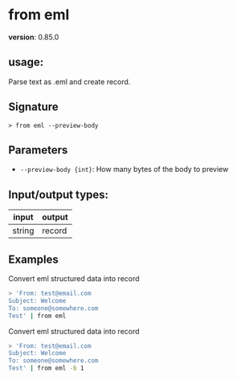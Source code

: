 # from eml

**version**: 0.85.0

## **usage**:

Parse text as .eml and create record.

## Signature

`> from eml --preview-body`

## Parameters

- `--preview-body {int}`: How many bytes of the body to preview

## Input/output types:

| input  | output |
| ------ | ------ |
| string | record |

## Examples

Convert eml structured data into record

```bash
> 'From: test@email.com
Subject: Welcome
To: someone@somewhere.com
Test' | from eml
```

Convert eml structured data into record

```bash
> 'From: test@email.com
Subject: Welcome
To: someone@somewhere.com
Test' | from eml -b 1
```
